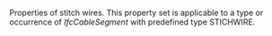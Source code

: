 Properties of stitch wires. This property set is applicable to a type or occurrence of _IfcCableSegment_ with predefined type STICHWIRE.
